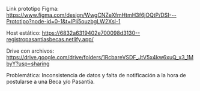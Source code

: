 Link prototipo Figma: https://www.figma.com/design/WwgCNZeXfmHtmH3f6jOQtP/DSI---Prototipo?node-id=0-1&t=lPii5ouzbgLW2Xsl-1

Host estático: https://6832a6319402e700098d3130--registropasantiasbecas.netlify.app/

Drive con archivos: https://drive.google.com/drive/folders/1RcbareVSDF_JtV5x4kw6xuQ_x3_1MbyY?usp=sharing

Problemática: Inconsistencia de datos y falta de notificación a la hora de postularse a una Beca y/o Pasantía.
